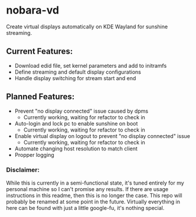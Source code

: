 # nobara-vd
Create virtual displays automatically on KDE Wayland for sunshine streaming.

## Current Features:
- Download edid file, set kernel parameters and add to initramfs
- Define streaming and default display configurations
- Handle display switching for stream start and end

## Planned Features:
- Prevent "no display connected" issue caused by dpms
    - Currently working, waiting for refactor to check in
- Auto-login and lock pc to enable sunshine on boot
    - Currently working, waiting for refactor to check in
- Enable virtual display on logout to prevent "no display connected" issue
    - Currently working, waiting for refactor to check in
- Automate changing host resolution to match client
- Propper logging


### Disclaimer:

While this is currently in a semi-functional state, it's tuned entirely for my personal machine so I can't promise any results. If there are usage instructions in this readme, then this is no longer the case. This repo will probably be renamed at some point in the future. Virtually everything in here can be found with just a little google-fu, it's nothing special. 